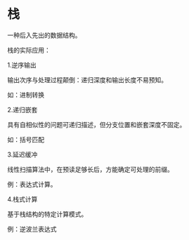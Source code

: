 # 栈

一种后入先出的数据结构。

栈的实际应用：

1.逆序输出

输出次序与处理过程颠倒：递归深度和输出长度不易预知。

如：进制转换

2.递归嵌套

具有自相似性的问题可递归描述，但分支位置和嵌套深度不固定。

如：括号匹配

3.延迟缓冲

线性扫描算法中，在预读足够长后，方能确定可处理的前缀。

例：表达式计算。

4.栈式计算

基于栈结构的特定计算模式。

例：逆波兰表达式

